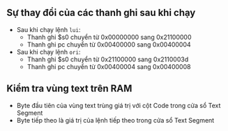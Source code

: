 ## Sự thay đổi của các thanh ghi sau khi chạy
- Sau khi chạy lệnh `lui`:
  - Thanh ghi $s0 chuyển từ 0x00000000 sang 0x21100000
  - Thanh ghi pc chuyển từ 0x00400000 sang 0x00400004
- Sau khi chạy lệnh `ori`:
  - Thanh ghi $s0 chuyển từ 0x21100000 sang 0x2110003d
  - Thanh ghi pc chuyển từ 0x00400004 sang 0x00400008

## Kiểm tra vùng text trên RAM
- Byte đầu tiên của vùng text trùng giá trị với cột Code trong cửa sổ Text Segment
- Byte tiếp theo là giá trị của lệnh tiếp theo trong cửa sổ Text Segment

